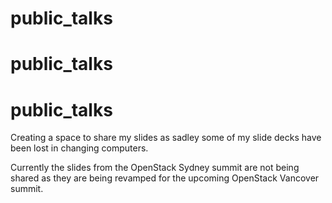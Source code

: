 # public_talks
# public_talks
# public_talks
Creating a space to share my slides as sadley some of my slide decks have been lost in changing computers. 

Currently the slides from the OpenStack Sydney summit are not being shared as they are being revamped for the upcoming OpenStack Vancover summit. 
